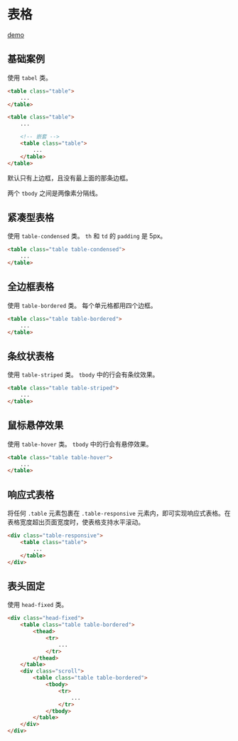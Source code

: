 # 表格

[demo](http://192.168.3.246:8888/examples/table.html)

## 基础案例

使用 `tabel` 类。

```html
<table class="table">
    ...
</table>

<table class="table">
    ...

    <!-- 嵌套 -->
    <table class="table">
        ...
    </table>
</table>
```

默认只有上边框，且没有最上面的那条边框。

两个 `tbody` 之间是两像素分隔线。

## 紧凑型表格

使用 `table-condensed` 类。
`th` 和 `td` 的 `padding` 是 5px。

```html
<table class="table table-condensed">
    ...
</table>
```

## 全边框表格

使用 `table-bordered` 类。
每个单元格都用四个边框。

```html
<table class="table table-bordered">
    ...
</table>
```

## 条纹状表格

使用 `table-striped` 类。
`tbody` 中的行会有条纹效果。

```html
<table class="table table-striped">
    ...
</table>
```

## 鼠标悬停效果

使用 `table-hover` 类。
`tbody` 中的行会有悬停效果。

```html
<table class="table table-hover">
    ...
</table>
```

## 响应式表格

将任何 `.table` 元素包裹在 `.table-responsive` 元素内，即可实现响应式表格。在表格宽度超出页面宽度时，使表格支持水平滚动。

```html
<div class="table-responsive">
    <table class="table">
        ...
    </table>
</div>
```

## 表头固定

使用 `head-fixed` 类。

```html
<div class="head-fixed">
    <table class="table table-bordered">
        <thead>
            <tr>
                ...
            </tr>
        </thead>
    </table>
    <div class="scroll">
        <table class="table table-bordered">
            <tbody>
                <tr>
                    ...
                </tr>
            </tbody>
        </table>
    </div>
</div>
```
